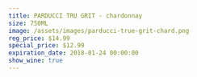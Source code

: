 ```yaml
---
title: PARDUCCI TRU GRIT - chardonnay
size: 750ML
image: /assets/images/parducci-true-grit-chard.png
reg_price: $14.99
special_price: $12.99
expiration_date: 2018-01-24 00:00:00
show_wine: true
---
```



